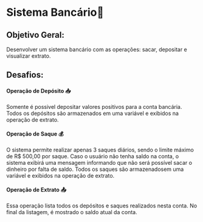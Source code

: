 # Sistema Bancário🏦

## Objetivo Geral:
  Desenvolver um sistema bancário com as operações: sacar, depositar e visualizar extrato.

## Desafios:
 #### Operação de Depósito 📥
 Somente é possivel depositar valores positivos para  a  conta bancária. Todos os depósitos são armazenados em uma variável e exibidos na 
 operação de extrato.
#### Operação de Saque 💰
 O sistema permite realizar apenas 3 saques diários, sendo o limite máximo de R$ 500,00 por saque. Caso o usuário não tenha saldo na conta, 
 o sistema exibirá uma mensagem informando que não será possível sacar o dinheiro por falta de saldo. Todos os saques são armazenadosem uma 
 variável e exibidos na operação de extrato. 
#### Operação de Extrato 📤
 Essa operação lista todos os depósitos e saques realizados nesta conta. No final da listagem, é mostrado o saldo atual da conta.
